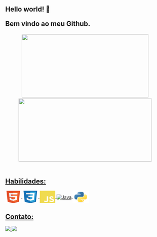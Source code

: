 <h2>Hello world! 👋
 
<br>
   
Bem vindo ao meu Github.</h2>

<div align="center">
   <a href="https://github.com/hitalojacome/">
   <img width="400em" height="200" src="https://github-readme-stats.vercel.app/api?username=hitalojacome&theme=tokyonight&hide_border=false&include_all_commits=false&count_private=true"/>
   <img width="420em" height="200" src="https://github-readme-stats.vercel.app/api/top-langs/?username=hitalojacome&theme=tokyonight&hide_border=false&include_all_commits=false&count_private=true&layout=compact" />
</div>
 
 <br>
   
<h2>Habilidades:</h2>

<div style="display: inline_block">
  <img align="center" alt="HTML" height="40" width="50" title="HTML" src="https://raw.githubusercontent.com/devicons/devicon/master/icons/html5/html5-original.svg">
  <img align="center" alt="CSS" height="40" width="50" title="CSS" src="https://raw.githubusercontent.com/devicons/devicon/master/icons/css3/css3-original.svg">
  <img align="center" alt="JavaScript" height="40" width="50" title="JavaScript" src="https://raw.githubusercontent.com/devicons/devicon/master/icons/javascript/javascript-plain.svg">
  <img align="center" alt="Java" height="40" width="50" title="Java" src="https://cdn.jsdelivr.net/gh/devicons/devicon/icons/java/java-original-wordmark.svg">
  <img align="center" alt="Python" height="40" width="50" title="Python" src="https://raw.githubusercontent.com/devicons/devicon/master/icons/python/python-original.svg"> 
</div>
      
 <h2>Contato:</h2> 
<div>
  <a href="mailto:jacomehitalo@gmail.com">
      <img src="https://img.shields.io/badge/Gmail-D14836?style=for-the-badge&logo=gmail&logoColor=white">
  </a>
  <a href="https://www.linkedin.com/in/hitalo-jacome-de-freitas-51ba1523b/" target="_blank">
      <img src="https://img.shields.io/badge/LinkedIn-0077B5?style=for-the-badge&logo=linkedin&logoColor=white">
  </a>
</div>     
 
